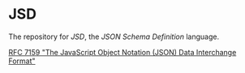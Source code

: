 # JSD

The repository for *JSD*, the *JSON Schema Definition* language.

[RFC 7159 "The JavaScript Object Notation (JSON) Data Interchange Format"](https://tools.ietf.org/html/rfc7159)
